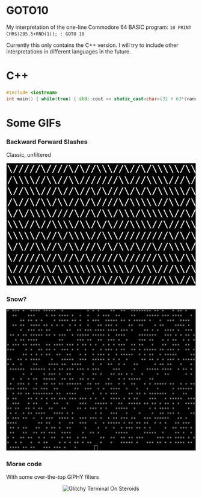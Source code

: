 # GOTO10

My interpretation of the one-line Commodore 64 BASIC program: `10 PRINT CHR$(205.5+RND(1)); : GOTO 10`

Currently this only contains the C++ version. I will try to include other interpretations in different languages in the future.

# C++

``` cpp
#include <iostream> 
int main() { while(true) { std::cout << static_cast<char>(32 + 63*(rand()%2)); } }
```

# Some GIFs

### Backward Forward Slashes

Classic, unfiltered

<p align="center">
  <img src="./gifs/maze.png" alt="Glitchy Terminal On Steroids" width="550"/>
</p>

### Snow?

<p align="center">
  <img src="./gifs/snow.gif" alt="Glitchy Terminal On Steroids" width="550"/>
</p>

### Morse code

With some over-the-top GIPHY filters

<p align="center">
  <img src="./gifs/terminalOnSteroids.gif" alt="Glitchy Terminal On Steroids" width="550"/>
</p>
